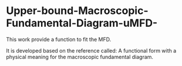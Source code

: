 # Upper-bound-Macroscopic-Fundamental-Diagram-uMFD-
This work provide a function to fit the MFD. 

It is developed based on the reference called: A functional form with a physical meaning for the macroscopic fundamental diagram.
